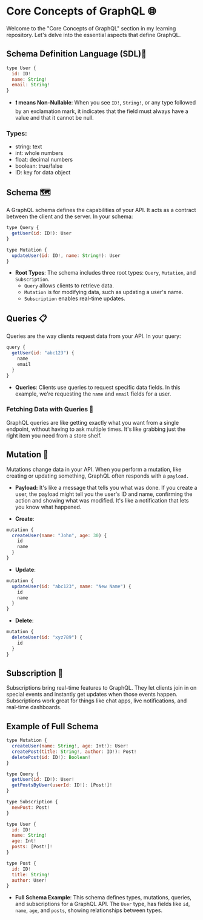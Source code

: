 # Core Concepts of GraphQL 🌐

Welcome to the "Core Concepts of GraphQL" section in my learning repository. Let's delve into the essential aspects that define GraphQL.

## Schema Definition Language (SDL)📜

```javascript
type User {
  id: ID!
  name: String!
  email: String!
}
```

- **❗️ means Non-Nullable**: When you see `ID!`, `String!`, or any type followed by an exclamation mark, it indicates that the field must always have a value and that it cannot be null.

### Types:

- string: text
- int: whole numbers
- float: decimal numbers
- boolean: true/false
- ID: key for data object

## Schema 🗺️

A GraphQL schema defines the capabilities of your API. It acts as a contract between the client and the server. In your schema:

```javascript
type Query {
  getUser(id: ID!): User
}

type Mutation {
  updateUser(id: ID!, name: String!): User
}
```

- **Root Types**: The schema includes three root types: `Query`, `Mutation`, and `Subscription`.
  - `Query` allows clients to retrieve data.
  - `Mutation` is for modifying data, such as updating a user's name.
  - `Subscription` enables real-time updates.

## Queries 📋

Queries are the way clients request data from your API. In your query:

```javascript
query {
  getUser(id: "abc123") {
    name
    email
  }
}
```

- **Queries**: Clients use queries to request specific data fields. In this example, we're requesting the `name` and `email` fields for a user.

### Fetching Data with Queries 🚀

GraphQL queries are like getting exactly what you want from a single endpoint, without having to ask multiple times. It's like grabbing just the right item you need from a store shelf.

## Mutation 🔄

Mutations change data in your API. When you perform a mutation, like creating or updating something, GraphQL often responds with a `payload.`

- **Payload:** It's like a message that tells you what was done. If you create a user, the payload might tell you the user's ID and name, confirming the action and showing what was modified. It's like a notification that lets you know what happened.

- **Create**:

```javascript
mutation {
  createUser(name: "John", age: 30) {
    id
    name
  }
}
```

- **Update**:

```javascript
mutation {
  updateUser(id: "abc123", name: "New Name") {
    id
    name
  }
}
```

- **Delete**:

```javascript
mutation {
  deleteUser(id: "xyz789") {
    id
  }
}
```

## Subscription 📡

Subscriptions bring real-time features to GraphQL. They let clients join in on special events and instantly get updates when those events happen. Subscriptions work great for things like chat apps, live notifications, and real-time dashboards.

## Example of Full Schema

```javascript
type Mutation {
  createUser(name: String!, age: Int!): User!
  createPost(title: String!, author: ID!): Post!
  deletePost(id: ID!): Boolean!
}

type Query {
  getUser(id: ID!): User!
  getPostsByUser(userId: ID!): [Post!]!
}

type Subscription {
  newPost: Post!
}

type User {
  id: ID!
  name: String!
  age: Int!
  posts: [Post!]!
}

type Post {
  id: ID!
  title: String!
  author: User!
}
```

- **Full Schema Example**: This schema defines types, mutations, queries, and subscriptions for a GraphQL API. The `User` type, has fields like `id`, `name`, `age`, and `posts`, showing relationships between types.
